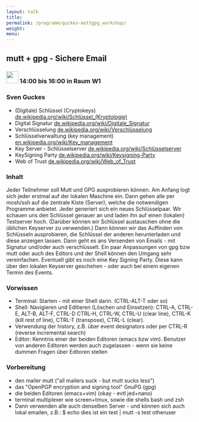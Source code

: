 ```yaml
---
layout: talk
title:
permalink: /programm/guckes-muttgpg_workshop/
weight: 
menu:
---
```

## mutt&nbsp;+&nbsp;gpg&nbsp;-&nbsp;Sichere&nbsp;Email

### <img height = "32" src="../../images/workshop.svg"> 14:00 bis 16:00 in Raum W1

### Sven&nbsp;Guckes

- (Digitale) Schlüssel (Cryptokeys) <a href="http://de.wikipedia.org/wiki/Schl%C3%BCssel_(Kryptologie)" target="_blank">de.wikipedia.org/wiki/Schlüssel_(Kryptologie)</a>
- Digital Signatur <a href="http://de.wikipedia.org/wiki/Digitale_Signatur" target="_blank">de.wikipedia.org/wiki/Digitale_Signatur</a>
- Verschlüsselung <a href="http://de.wikipedia.org/wiki/Verschl%C3%BCsselung" target="_blank">de.wikipedia.org/wiki/Verschlüsselung</a>
- Schlüsselverwaltung (key management) <a href="http://en.wikipedia.org/wiki/Key_management" target="_blank">en.wikipedia.org/wiki/Key_management</a>
- Key Server - Schlüsselserver <a href="http://de.wikipedia.org/wiki/Schl%C3%BCsselserver" target="_blank">de.wikipedia.org/wiki/Schlüsselserver</a>
- KeySigning Party <a href="http://de.wikipedia.org/wiki/Keysigning-Party" target="_blank">de.wikipedia.org/wiki/Keysigning-Party</a>
- Web of Trust <a href="http://de.wikipedia.org/wiki/Web_of_Trust" target="_blank">de.wikipedia.org/wiki/Web_of_Trust</a>

### Inhalt

Jeder Teilnehmer soll Mutt und GPG ausprobieren können.
Am Anfang logt sich jeder erstmal auf der lokalen Maschine ein.
Dann gehen alle per mosh/ssh auf die zentrale Kiste (Server), welche die notwendigen Programme anbietet.
Jeder generiert sich ein neues Schlüsselpaar.
Wir schauen uns den Schlüssel genauer an und laden ihn auf einen (lokalen) Testserver hoch.
(Darüber können wir Schlüssel austauschen ohne die üblichen Keyserver zu verwenden.)
Dann können wir das Auffinden von Schlüsseln ausprobieren, die Schlüssel der anderen herunterladen und diese anzeigen lassen.
Dann geht es ans Versenden von Emails - mit Signatur und/oder auch verschlüsselt.
Ein paar Anpassungen von gpg bzw mutt oder auch des Editors und der Shell können den Umgang sehr vereinfachen.
Eventuell gibt es noch eine Key Signing Party.
Diese kann über den lokalen Keyserver geschehen - oder auch bei einem eigenen Termin des Events.

### Vorwissen

- Terminal: Starten - mit einer Shell darin. (CTRL-ALT-T oder so)
- Shell: Navigieren und Editieren (Löschen und Einsetzen): CTRL-A, CTRL-E, ALT-B, ALT-F, CTRL-D CTRL-H, CTRL-W, CTRL-U (clear line), CTRL-K (kill rest of line), CTRL-T (transpose), CTRL-L (clear).
- Verwendung der history, z.B. über event designators oder per CTRL-R (reverse incremental search)
- Editor: Kenntnis einer der beiden Editoren (emacs bzw vim). Benutzer von anderen Editoren werden auch zugelassen - wenn sie keine dummen Fragen über Editoren stellen

### Vorbereitung

- den mailer mutt ("all mailers suck - but mutt sucks less")
- das "OpenPGP encryption and signing tool" GnuPG (gpg)
- die beiden Editoren (emacs+vim) (okay - evtl jed+nano)
- terminal multiplexer wie screen+tmux, sowie die shells bash und zsh
- Dann verwenden alle auch denselben Server - und können sich auch lokal emailen, z.B.:
  $ echo dies ist ein test | mutt -s test otheruser
